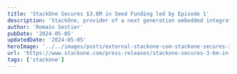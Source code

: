 ```yaml
---
title: 'StackOne Secures $3.6M in Seed Funding led by Episode 1'
description: 'StackOne, provider of a next generation embedded integration platform as a service (embedded IPaaS), today announced that the company has raised USD $3.6 million in seed funding. The funding was led by Episode 1, a leading investor in the UK’s tech startup scene, with participation from Playfair Capital, Portfolio Ventures, Revenue Syndicate, Charlie Songhurst, Sequoia’s Scout fund, Blissgrowth, and other leading investors. Angel investors include the co-founder of Github, as well as executives at Google, Microsoft, Salesloft, Tessian, Hackajob, and more.'
author: 'Romain Sestier'
pubDate: '2024-05-05'
updatedDate: '2024-05-05'
heroImage: '../../images/posts/external-stackone-com-stackone-secures-36m-in-seed-funding-led-by-episode-1/banner_16_9-1-20250917-154758.png'
url: 'https://www.stackone.com/press-releases/stackone-secures-3-6m-in-seed-funding-led-by-episode-1?ref=pwv.com'
tags: ['stackone']
---
```

